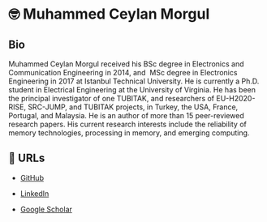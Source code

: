 # 🤓 Muhammed Ceylan Morgul

## Bio

Muhammed Ceylan Morgul received his BSc degree in Electronics and Communication Engineering in 2014, and  MSc degree in Electronics Engineering in 2017 at Istanbul Technical University. He is currently a Ph.D. student in Electrical Engineering at the University of Virginia. He has been the principal investigator of one TUBITAK, and researchers of EU-H2020-RISE, SRC-JUMP, and TUBITAK projects, in Turkey, the USA, France, Portugal, and Malaysia. He is an author of more than 15 peer-reviewed research papers. His current research interests include the reliability of memory technologies, processing in memory, and emerging computing.


## 📝 URLs

* [GitHub](https://github.com/mcmorgul)

* [LinkedIn](https://www.linkedin.com/in/mcmorgul/)

* [Google Scholar](https://scholar.google.com/citations?user=tQo0tf8AAAAJ&hl=en)



<!--
**mcmorgul/mcmorgul** is a ✨ _special_ ✨ repository because its `README.md` (this file) appears on your GitHub profile.

Here are some ideas to get you started:

- 🔭 I’m currently working on ...
- 🌱 I’m currently learning ...
- 👯 I’m looking to collaborate on ...
- 🤔 I’m looking for help with ...
- 💬 Ask me about ...
- 📫 How to reach me: ...
- 😄 Pronouns: ...
- ⚡ Fun fact: ...
-->
